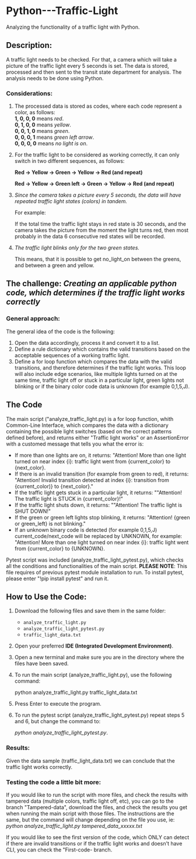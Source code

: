 # Python---Traffic-Light
Analyzing the functionality of a traffic light with Python. 

## Description:
A traffic light needs to be checked. 
For that, a camera which will take a picture of the traffic light every 5 seconds is set.
The data is stored, processed and then sent to the transit state department for analysis. 
The analysis needs to be done using Python.

### Considerations:
1) The processed data is stored as codes, where each code represent a color, as follows:  
**1, 0, 0, 0** means *red*.  
**0, 1, 0, 0** means *yellow*.  
**0, 0, 1, 0** means *green*.  
**0, 0, 0, 1** means *green left arrow*.  
**0, 0, 0, 0** means *no light is on*.

2) For the traffic light to be considered as working correctly, it can only switch in two different sequences, as follows:

   **Red -> Yellow -> Green -> Yellow -> Red (and repeat)**

   **Red -> Yellow -> Green left -> Green -> Yellow -> Red (and repeat)**

4) *Since the camera takes a picture every 5 seconds, the data will have repeated traffic light states (colors) in tandem.*

   For example:

   If the total time the traffic light stays in red state is 30 seconds, and the camera takes the picture from the moment the light turns red, then most probably in the data 6 consecutive red states will be recorded.

5) *The traffic light blinks only for the two green states.*

   This means, that it is possible to get no_light_on between the greens, and between a green and yellow.

## The challenge: *Creating an applicable python code, which determines if the traffic light works correctly*
### General approach:
The general idea of the code is the following:
  1) Open the data accordingly, process it and convert it to a list.
  2) Define a rule dictionary which contains the valid transitions based on the acceptable sequences of a working traffic light.
  3) Define a for loop function which compares the data with the valid transitions, and therefore determines if the traffic light works. This loop will also include edge scenarios, like multiple lights turned on at the same time, traffic light off or stuck in a particular light, green lights not blinking or if the binary color code data is unknown (for example 0,1,5,J). 

## The Code
The main script ("analyze_traffic_light.py) is a for loop function, whith Common-Line Interface, which compares the data with a dictionary containing the possible light switches (based on the correct patterns defined before), and returns either "Traffic light works" or an AssertionError with a customed message that tells you what the error is:

- If more than one lights are on, it returns: "Attention! More than one light turned on near index {i}: traffic light went from {current_color} to {next_color}.
- If there is an invalid transition (for example from green to red), it returns: "Attention! Invalid transition detected at index {i}: transition from {current_color)} to {next_color}."
- If the traffic light gets stuck in a particular light, it returns: ""Attention! The traffic light is STUCK in {current_color}!"
- If the traffic light shuts down, it returns: ""Attention! The traffic light is SHUT DOWN!"
- If the green or green left lights stop blinking, it returns: "Attention! {green or green_left} is not blinking."
- If an unknown binary code is detected (for example 0,1,5,J) current_code/next_code will be replaced by UNKNOWN, for example: "Attention! More than one light turned on near index {i}: traffic light went from {current_color} to {UNKNOWN}.

Pytest script was included (analyze_traffic_light_pytest.py), which checks all the conditions and functionalities of the main script. 
**PLEASE NOTE**: This file requires of previous pytest module installation to run. To install pytest, please enter "!pip install pytest" and run it.

## How to Use the Code:
1. Download the following files and save them in the same folder:  
   - `analyze_traffic_light.py`  
   - `analyze_traffic_light_pytest.py`  
   - `traffic_light_data.txt`  
2. Open your preferred **IDE (Integrated Development Environment)**.
4. Open a new terminal and make sure you are in the directory where the files have been saved.
5. To run the main script (analyze_traffic_light.py), use the following command:

   python analyze_traffic_light.py traffic_light_data.txt
7. Press Enter to execute the program.
8. To run the pytest script (analyze_traffic_light_pytest.py) repeat steps 5 and 6, but change the command to:

   *python analyze_traffic_light_pytest.py*.

### Results:
Given the data sample (traffic_light_data.txt) we can conclude that the traffic light works correctly. 

### Testing the code a little bit more:
If you would like to run the script with more files, and check the results with tampered data (multiple colors, traffic light off, etc), you can go to the branch "Tampered-data", download the files, and check the results you get when running the main script with those files. 
The instructions are the same, but the command will change depending on the file you use, ie:
*python analyze_traffic_light.py tampered_data_xxxxx.txt*

If you would like to see the first version of the code, which ONLY can detect if there are invalid transitions or if the traffic light works and doesn't have CLI, you can check the "First-code- branch.

